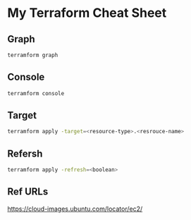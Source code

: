 # My Terraform Cheat Sheet

## Graph

```sh
terramform graph
```

## Console

```sh
terramform console
```

## Target

```sh
terramform apply -target=<resource-type>.<resrouce-name>
```

## Refersh

```sh
terramform apply -refresh=<boolean>
```

## Ref URLs

<https://cloud-images.ubuntu.com/locator/ec2/>